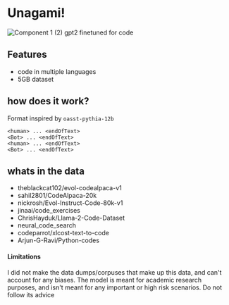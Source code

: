 # Unagami!
![Component 1 (2)](https://github.com/VatsaDev/unagami/assets/71975550/4f1fdab4-216a-4717-bf16-4ef542928408)
gpt2 finetuned for code

## Features
 - code in multiple languages
 - 5GB dataset

## how does it work?

Format inspired by `oasst-pythia-12b` 
```
<human> ... <endOfText>
<Bot> ... <endOfText>
<human> ... <endOfText>
<Bot> ... <endOfText>
```

## whats in the data
 - theblackcat102/evol-codealpaca-v1
 - sahil2801/CodeAlpaca-20k
 - nickrosh/Evol-Instruct-Code-80k-v1
 - jinaai/code_exercises
 - ChrisHayduk/Llama-2-Code-Dataset
 - neural_code_search
 - codeparrot/xlcost-text-to-code
 - Arjun-G-Ravi/Python-codes

#### Limitations 

I did not make the data dumps/corpuses that make up this data, and can't account for any biases. The model is meant for academic research purposes, and isn't meant for any important or high risk scenarios. Do not follow its advice
